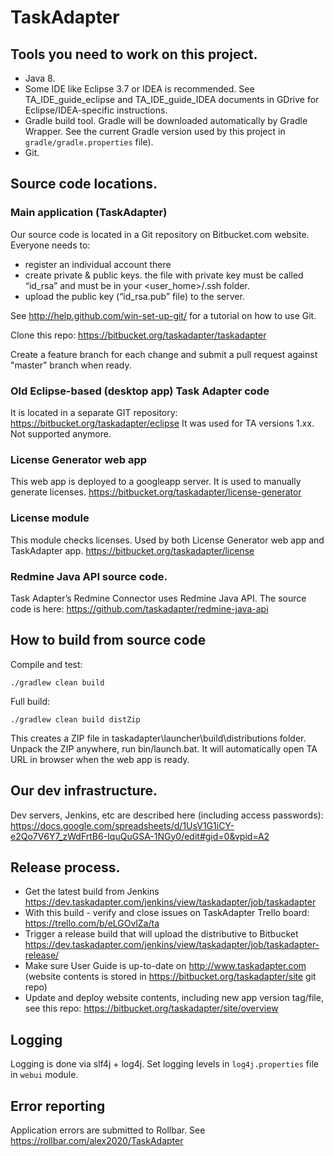 # TaskAdapter


## Tools you need to work on this project.
* Java 8. 
* Some IDE like Eclipse 3.7 or IDEA is recommended. See TA_IDE_guide_eclipse and TA_IDE_guide_IDEA documents in GDrive for Eclipse/IDEA-specific instructions.
* Gradle build tool. Gradle will be downloaded automatically by Gradle Wrapper. See the current Gradle version
  used by this project in `gradle/gradle.properties` file).
* Git.

## Source code locations.

### Main application (TaskAdapter)
Our source code is located in a Git repository on Bitbucket.com website. Everyone needs to:
* register an individual account there
* create private & public keys. the file with private key must be called “id_rsa” and must be in your <user_home>/.ssh folder.
* upload the public key (“id_rsa.pub” file) to the server.

See http://help.github.com/win-set-up-git/ for a tutorial on how to use Git.

Clone this repo: https://bitbucket.org/taskadapter/taskadapter

Create a feature branch for each change and submit a pull request against "master" branch when ready.

### Old Eclipse-based (desktop app) Task Adapter code
It is located in a separate GIT repository: https://bitbucket.org/taskadapter/eclipse
It was used for TA versions 1.xx. Not supported anymore.

### License Generator web app
This web app is deployed to a googleapp server. It is used to manually generate licenses.
https://bitbucket.org/taskadapter/license-generator

### License module
This module checks licenses. Used by both License Generator web app and TaskAdapter app.
https://bitbucket.org/taskadapter/license

### Redmine Java API source code.

Task Adapter’s Redmine Connector uses Redmine Java API. The source code is here: https://github.com/taskadapter/redmine-java-api

## How to build from source code

Compile and test:

    ./gradlew clean build

Full build:

    ./gradlew clean build distZip
This creates a ZIP file in taskadapter\launcher\build\distributions folder. Unpack the ZIP anywhere,
run bin/launch.bat. It will automatically open TA URL in browser when the web app is ready.

## Our dev infrastructure.
Dev servers, Jenkins, etc are described here (including access passwords):
https://docs.google.com/spreadsheets/d/1UsV1G1iCY-e2Qo7V6Y7_zWdFrtB6-IquQuGSA-1NGy0/edit#gid=0&vpid=A2

## Release process.
* Get the latest build from Jenkins https://dev.taskadapter.com/jenkins/view/taskadapter/job/taskadapter
* With this build - verify and close issues on TaskAdapter Trello board: https://trello.com/b/eLGOvlZa/ta
* Trigger a release build that will upload the distributive to Bitbucket 
https://dev.taskadapter.com/jenkins/view/taskadapter/job/taskadapter-release/
* Make sure User Guide is up-to-date on http://www.taskadapter.com (website contents is stored in 
https://bitbucket.org/taskadapter/site git repo)
* Update and deploy website contents, including new app version tag/file, see this repo: https://bitbucket.org/taskadapter/site/overview

## Logging

Logging is done via slf4j + log4j. Set logging levels in `log4j.properties` file in `webui` module.

## Error reporting

Application errors are submitted to Rollbar. See https://rollbar.com/alex2020/TaskAdapter
